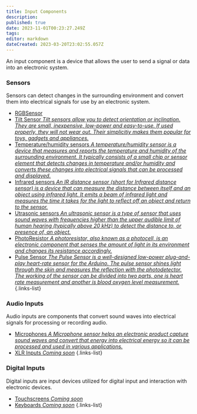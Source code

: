 ```yaml
---
title: Input Components
description: 
published: true
date: 2023-11-01T00:23:27.249Z
tags: 
editor: markdown
dateCreated: 2023-03-20T23:02:55.057Z
---
```


An input component is a device that allows the user to send a signal or data into an electronic system.

<!---

### Mechanical Inputs
Mechanical components that can be utilized to open or close a circuit or activate specific functions within an electronic system.

- [Switches *Coming soon*](/home/input/switches)  

- [Buttons *Coming soon*](/home/input/buttons)
{.links-list}
-->

### Sensors
Sensors can detect changes in the surrounding environment and convert them into electrical signals for use by an electronic system.
<!---
- [Light sensors *Coming soon*](/home/input/lightsensors)
- [Motion sensors *Coming soon*](/home/input/motionsensors)
-->
- [RGBSensor](/home/input/RGBsensor)
- [Tilt Sensor *Tilt sensors allow you to detect orientation or inclination. They are small, inexpensive, low-power and easy-to-use. If used properly, they will not wear out. Their simplicitiy makes them popular for toys, gadgets and appliances.*](/home/input/tiltsensor)
- [Temperature/humidity sensors *A temperature/humidity sensor is a device that measures and reports the temperature and humidity of the surrounding environment. It typically consists of a small chip or sensor element that detects changes in temperature and/or humidity and converts these changes into electrical signals that can be processed and displayed.*](/home/input/temperaturesensors)
- [Infrared sensors *An IR distance sensor (short for Infrared distance sensor) is a device that can measure the distance between itself and an object using infrared light. It emits a beam of infrared light and measures the time it takes for the light to reflect off an object and return to the sensor.*](/home/input/infraredsensors)
- [Utrasonic sensors *An ultrasonic sensor is a type of sensor that uses sound waves with frequencies higher than the upper audible limit of human hearing (typically above 20 kHz) to detect the distance to, or presence of, an object.*](/home/input/utrasonicsensors)
- [PhotoResistor *A photoresistor, also known as a photocell, is an electronic component that senses the amount of light in its environment and changes its resistance accordingly.*](/home/input/photoresistor)
- [Pulse Sensor *The Pulse Sensor is a well-designed low-power plug-and-play heart-rate sensor for the Arduino. The pulse sensor shines light through the skin and measures the reflection with the photodetector. The working of the sensor can be divided into two parts, one is heart rate measurement and another is blood oxygen level measurement.*](/home/input/photoresistor)
{.links-list}

<!---
### Variable Inputs
Variable inputs can be adjusted to control the level of a signal or the volume of an audio output.

- [Potentiometers *Coming soon*](/home/input/potentiometers)
- [Variable resistors *Coming soon*](/home/input/variableresistors)
{.links-list}
-->


### Audio Inputs
Audio inputs are components that convert sound waves into electrical signals for processing or recording audio.

- [Microphones *A Microphone sensor helps an electronic product capture sound waves and convert that energy into electrical energy so it can be processed and used in various applications.*](/home/input/microphones)
- [XLR Inputs *Coming soon*](/home/input/xlrinputs)
{.links-list}


### Digital Inputs
Digital inputs are input devices utilized for digital input and interaction with electronic devices. 

- [Touchscreens *Coming soon*](/home/input/touchscreens)
- [Keyboards *Coming soon*](/home/input/keyboards)
{.links-list}

